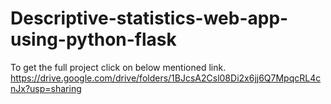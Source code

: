 # Descriptive-statistics-web-app-using-python-flask
To get the full project click on below mentioned link.
https://drive.google.com/drive/folders/1BJcsA2Csl08Di2x6jj6Q7MpqcRL4cnJx?usp=sharing
